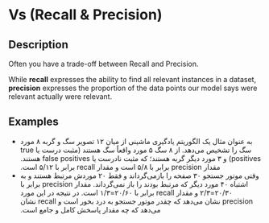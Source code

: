 # Vs (Recall & Precision)

## Description

Often you have a trade-off between Recall and Precision.

While **recall** expresses the ability to find all relevant instances in a dataset, **precision** expresses the proportion of the data points our model says were relevant actually were relevant.

## Examples

- <span dir="rtl">به عنوان مثال یک الگوریتم یادگیری ماشینی از میان ۱۲ تصویر سگ و گربه ۸ مورد سگ را تشخیص می‌دهد. از ۸ سگ ۵ مورد واقعاً سگ هستند (مثبت درست یا true positives) و ۳ مورد دیگر گربه هستند؛ که مثبت نادرست یا false positives هستند. مقدار precision برابر با ۵/۸ است و مقدار recall برابر با ۵/۱۲ است.</span>
- <span dir="rtl">وقتی موتور جستجو ۳۰ صفحه را بازمی‌گرداند و فقط ۲۰ موردش مرتبط هستند و به اشتباه ۴۰ مورد دیگر که مرتبط بودند را باز نمی‌گرداند. مقدار precision برابر با ۲۰/۳۰=۲/۳ و مقدار recall برابر با ۲۰/۶۰=۱/۳ است. در نتیجه در این مورد precision نشان می‌دهد که چقدر موتور جستجو به درد بخور است و recall نشان می‌دهد که چه مقدار پاسخش کامل و جامع است.</span>
